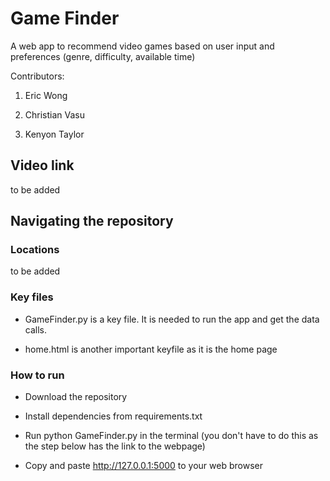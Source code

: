 # Game Finder

A web app to recommend video games based on user input and preferences (genre, difficulty, available time)

Contributors:

1. Eric Wong
   
2. Christian Vasu

3. Kenyon Taylor



## Video link

to be added



## Navigating the repository

### Locations

to be added

### Key files

- GameFinder.py is a key file. It is needed to run the app and get the data calls.

- home.html is another important keyfile as it is the home page

### How to run

- Download the repository

- Install dependencies from requirements.txt

- Run python GameFinder.py in the terminal (you don't have to do this as the step below has the link to the webpage)

- Copy and paste http://127.0.0.1:5000 to your web browser
